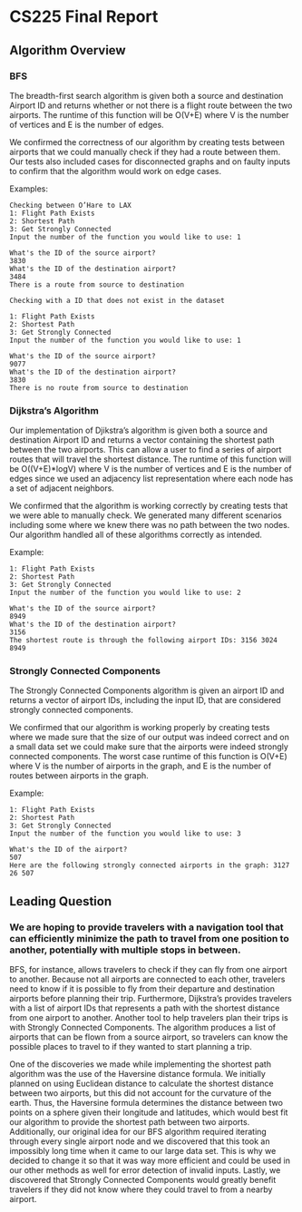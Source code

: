 # CS225 Final Report
## Algorithm Overview

### BFS
The breadth-first search algorithm is given both a source and destination Airport ID and returns whether or not there is a flight route between the two airports. The runtime of this function will be O(V+E) where V is the number of vertices and E is the number of edges.

We confirmed the correctness of our algorithm by creating tests between airports that we could manually check if they had a route between them. Our tests also included cases for disconnected graphs and on faulty inputs to confirm that the algorithm would work on edge cases.

Examples:
```
Checking between O’Hare to LAX
1: Flight Path Exists
2: Shortest Path
3: Get Strongly Connected
Input the number of the function you would like to use: 1

What's the ID of the source airport?
3830 
What's the ID of the destination airport?
3484
There is a route from source to destination

Checking with a ID that does not exist in the dataset
```
```
1: Flight Path Exists
2: Shortest Path
3: Get Strongly Connected
Input the number of the function you would like to use: 1

What's the ID of the source airport?
9077
What's the ID of the destination airport?
3830
There is no route from source to destination

```


### Dijkstra’s Algorithm
Our implementation of Djikstra’s algorithm is given both a source and destination Airport ID and returns a vector containing the shortest path between the two airports. This can allow a user to find a series of airport routes that will travel the shortest distance. The runtime of this function will be O((V+E)*logV) where V is the number of vertices and E is the number of edges since we used an adjacency list representation where each node has a set of adjacent neighbors.


We confirmed that the algorithm is working correctly by creating tests that we were able to manually check. We generated many different scenarios including some where we knew there was no path between the two nodes. Our algorithm handled all of these algorithms correctly as intended.

Example:
```
1: Flight Path Exists
2: Shortest Path
3: Get Strongly Connected
Input the number of the function you would like to use: 2

What's the ID of the source airport?
8949
What's the ID of the destination airport?
3156
The shortest route is through the following airport IDs: 3156 3024 8949
```



### Strongly Connected Components
The Strongly Connected Components algorithm is given an airport ID and returns a vector of airport IDs, including the input ID, that are considered strongly connected components. 

We confirmed that our algorithm is working properly by creating tests where we made sure that the size of our output was indeed correct and on a small data set we could make sure that the airports were indeed strongly connected components. The worst case runtime of this function is O(V+E) where V is the number of airports in the graph, and E is the number of routes between airports in the graph.

Example: 

```
1: Flight Path Exists
2: Shortest Path
3: Get Strongly Connected
Input the number of the function you would like to use: 3

What's the ID of the airport?
507
Here are the following strongly connected airports in the graph: 3127 26 507
```


## Leading Question
### We are hoping to provide travelers with a navigation tool that can efficiently minimize the path to travel from one position to another, potentially with multiple stops in between.

BFS, for instance, allows travelers to check if they can fly from one airport to another. Because not all airports are connected to each other, travelers need to know if it is possible to fly from their departure and destination airports before planning their trip. Furthermore, Dijkstra’s provides travelers with a list of airport IDs that represents a path with the shortest distance from one airport to another. Another tool to help travelers plan their trips is with Strongly Connected Components. The algorithm produces a list of airports that can be flown from a source airport, so travelers can know the possible places to travel to if they wanted to start planning a trip.

One of the discoveries we made while implementing the shortest path algorithm was the use of the Haversine distance formula. We initially planned on using Euclidean distance to calculate the shortest distance between two airports, but this did not account for the curvature of the earth. Thus, the Haversine formula determines the distance between two points on a sphere given their longitude and latitudes, which would best fit our algorithm to provide the shortest path between two airports. Additionally, our original idea for our BFS algorithm required iterating through every single airport node and we discovered that this took an impossibly long time when it came to our large data set. This is why we decided to change it so that it was way more efficient and could be used in our other methods as well for error detection of invalid inputs. Lastly, we discovered that Strongly Connected Components would greatly benefit travelers if they did not know where they could travel to from a nearby airport. 

